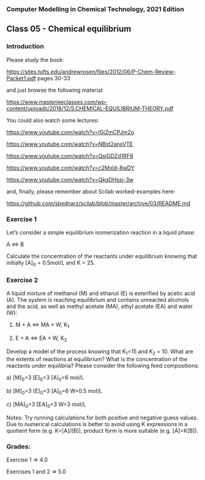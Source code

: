 ### Computer Modelling in Chemical Technology, 2021 Edition

## Class 05 - Chemical equilibrium


### Introduction

Please study the book:

https://sites.tufts.edu/andrewrosen/files/2012/06/P-Chem-Review-Packet1.pdf pages 30-33 

and just browse the following material:

https://www.masterjeeclasses.com/wp-content/uploads/2018/12/5.CHEMICAL-EQUILIBRIUM-THEORY.pdf

You could also watch some lectures:

https://www.youtube.com/watch?v=lGiZmCPJm2o

https://www.youtube.com/watch?v=NBst2ansVTE

https://www.youtube.com/watch?v=QsiGDZd1RF8

https://www.youtube.com/watch?v=c2Mxld-8wDY

https://www.youtube.com/watch?v=QkgDHssj-3w

and, finally, please remember about Scilab worked-examples here:

https://github.com/sbednarz/scilab/blob/master/archive/03/README.md


### Exercise 1

Let’s consider a simple equilibrium isomerization reaction in a liquid phase:

A <=> B


Calculate the concentration of  the reactants under equilibrium knowing that initially [A]<sub>0</sub> = 0.5mol/L and K = 25.

### Exercise 2

A liquid mixture of methanol (M) and ethanol (E) is esterified by acetic acid (A). The system is reaching equilibrium and contains unreacted alcohols and the acid, as well as methyl acetate (MA), ethyl acetate (EA) and water (W):

1) M + A <=> MA + W, K<sub>1</sub>

2) E + A <=> EA + W, K<sub>2</sub>

Develop a model of the process knowing that K<sub>1</sub>=15 and K<sub>2</sub> = 10. What are the extents of reactions at equilibrium? What is the concentration of the reactants under equilibria? Please consider the following feed compositions:

a) [M]<sub>0</sub>=3 [E]<sub>0</sub>=3 [A]<sub>0</sub>=6 mol/L

b) [M]<sub>0</sub>=3 [E]<sub>0</sub>=3 [A]<sub>0</sub>=6 W=0.5 mol/L

c) [MA]<sub>0</sub>=3 [EA]<sub>0</sub>=3 W=3 mol/L


Notes: Try running calculations for both positive and negative guess values. Due to numerical calculations is better to avoid using K expressions in a quotient form (e.g. K=[A]/[B]), product form is more suitable (e.g. [A]=K[B]).


### Grades:

Exercise 1 => 4.0

Exercises 1 and 2 => 5.0
